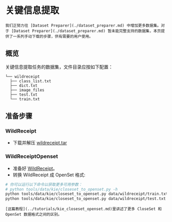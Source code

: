 # 关键信息提取

```{note}
我们正努力往 [Dataset Preparer](./dataset_preparer.md) 中增加更多数据集。对于 [Dataset Preparer](./dataset_preparer.md) 暂未能完整支持的数据集，本页提供了一系列手动下载的步骤，供有需要的用户使用。
```

## 概览

关键信息提取任务的数据集，文件目录应按如下配置：

```text
└── wildreceipt
  ├── class_list.txt
  ├── dict.txt
  ├── image_files
  ├── test.txt
  └── train.txt
```

## 准备步骤

### WildReceipt

- 下载并解压 [wildreceipt.tar](https://download.openmmlab.com/mmocr/data/wildreceipt.tar)

### WildReceiptOpenset

- 准备好 [WildReceipt](#WildReceipt)。
- 转换 WildReceipt 成 OpenSet 格式:

```bash
# 你可以运行以下命令以获取更多可用参数：
# python tools/data/kie/closeset_to_openset.py -h
python tools/data/kie/closeset_to_openset.py data/wildreceipt/train.txt data/wildreceipt/openset_train.txt
python tools/data/kie/closeset_to_openset.py data/wildreceipt/test.txt data/wildreceipt/openset_test.txt
```

```{note}
[这篇教程](../tutorials/kie_closeset_openset.md)里讲述了更多 CloseSet 和 OpenSet 数据格式之间的区别。
```
